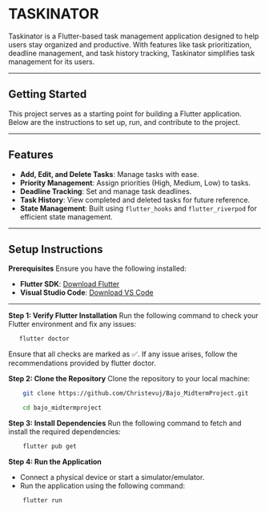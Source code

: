 # TASKINATOR

Taskinator is a Flutter-based task management application designed to help users stay organized and productive. With features like task prioritization, deadline management, and task history tracking, Taskinator simplifies task management for its users.

---

## Getting Started

This project serves as a starting point for building a Flutter application. Below are the instructions to set up, run, and contribute to the project.

---

## Features

- **Add, Edit, and Delete Tasks**: Manage tasks with ease.
- **Priority Management**: Assign priorities (High, Medium, Low) to tasks.
- **Deadline Tracking**: Set and manage task deadlines.
- **Task History**: View completed and deleted tasks for future reference.
- **State Management**: Built using `flutter_hooks` and `flutter_riverpod` for efficient state management.

---

## Setup Instructions

**Prerequisites**
Ensure you have the following installed:
- **Flutter SDK**: [Download Flutter](https://flutter.dev/docs/get-started/install)
- **Visual Studio Code**: [Download VS Code](https://code.visualstudio.com/)

---

**Step 1: Verify Flutter Installation**
Run the following command to check your Flutter environment and fix any issues:
```bash
   flutter doctor
```
Ensure that all checks are marked as ✅. If any issue arises, follow the recommendations provided by flutter doctor.

**Step 2: Clone the Repository**
Clone the repository to your local machine:
```bash
    git clone https://github.com/Christevuj/Bajo_MidtermProject.git
```
```bash
    cd bajo_midtermproject
```

**Step 3: Install Dependencies**
Run the following command to fetch and install the required dependencies:
```bash
    flutter pub get
```

**Step 4: Run the Application**
- Connect a physical device or start a simulator/emulator.
- Run the application using the following command:
```bash
    flutter run
```

